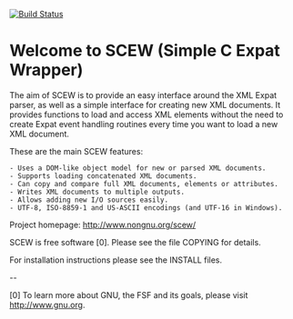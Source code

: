 [![Build Status](https://travis-ci.org/aconchillo/scew.svg?branch=master)](https://travis-ci.org/aconchillo/scew)

Welcome to SCEW (Simple C Expat Wrapper)
========================================

   The aim of SCEW is to provide an easy interface around the XML
Expat parser, as well as a simple interface for creating new XML
documents. It provides functions to load and access XML elements
without the need to create Expat event handling routines every time
you want to load a new XML document.

These are the main SCEW features:

    - Uses a DOM-like object model for new or parsed XML documents.
    - Supports loading concatenated XML documents.
    - Can copy and compare full XML documents, elements or attributes.
    - Writes XML documents to multiple outputs.
    - Allows adding new I/O sources easily.
    - UTF-8, ISO-8859-1 and US-ASCII encodings (and UTF-16 in Windows).

Project homepage: http://www.nongnu.org/scew/

SCEW is free software [0]. Please see the file COPYING for details.

For installation instructions please see the INSTALL files.

--

[0] To learn more about GNU, the FSF and its goals, please visit
    http://www.gnu.org.
